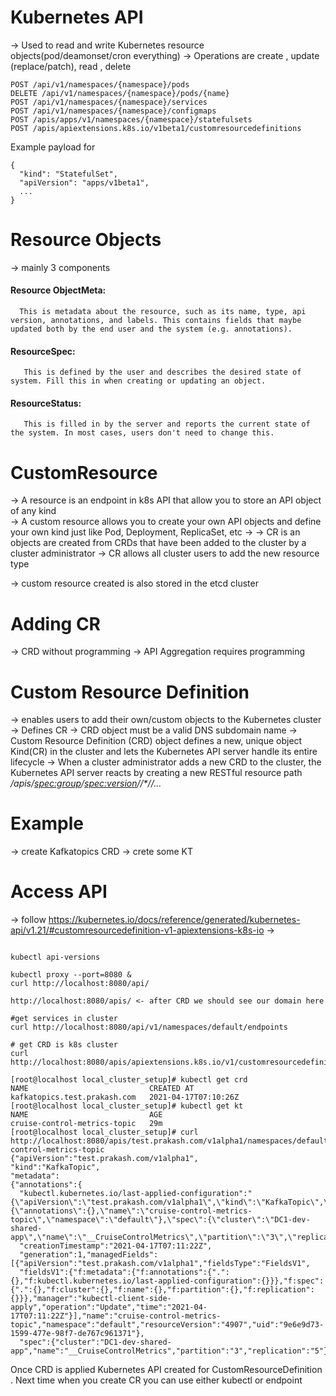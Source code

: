 # Kubernetes API 
-> Used to read and write Kubernetes resource objects(pod/deamonset/cron everything)
-> Operations are create , update (replace/patch), read , delete 
```shell
POST /api/v1/namespaces/{namespace}/pods
DELETE /api/v1/namespaces/{namespace}/pods/{name}
POST /api/v1/namespaces/{namespace}/services
POST /api/v1/namespaces/{namespace}/configmaps
POST /apis/apps/v1/namespaces/{namespace}/statefulsets
POST /apis/apiextensions.k8s.io/v1beta1/customresourcedefinitions

```
  Example payload for 
```shell
{
  "kind": "StatefulSet",
  "apiVersion": "apps/v1beta1",
  ...
}
```

# Resource Objects 
-> mainly 3 components
#### Resource ObjectMeta: 
      This is metadata about the resource, such as its name, type, api version, annotations, and labels. This contains fields that maybe updated both by the end user and the system (e.g. annotations).
#### ResourceSpec:
       This is defined by the user and describes the desired state of system. Fill this in when creating or updating an object.
#### ResourceStatus:
       This is filled in by the server and reports the current state of the system. In most cases, users don't need to change this.

# CustomResource
-> A resource is an endpoint in k8s API that allow you to store an API object of any kind  
-> A custom resource allows you to create your own API objects and define your own kind just like Pod, Deployment, ReplicaSet, etc
-> 
-> CR is an objects are created from CRDs that have been added to the cluster by a cluster administrator
-> CR allows all cluster users to add the new resource type

-> custom resource created is also stored in the etcd cluster

# Adding CR 
-> CRD without programming 
-> API Aggregation requires programming

# Custom Resource Definition 
-> enables users to add their own/custom objects to the Kubernetes cluster
-> Defines CR
->  CRD object must be a valid DNS subdomain name
-> Custom Resource Definition (CRD) object defines a new, unique object Kind(CR)
   in the cluster and lets the Kubernetes API server handle its entire lifecycle
-> When a cluster administrator adds a new CRD to the cluster, 
   the Kubernetes API server reacts by creating a new RESTful resource path
    _/apis/<spec:group>/<spec:version>/<scope>/*/<names-plural>/..._

# Example 
-> create Kafkatopics CRD 
-> crete some KT 

# Access API

-> follow https://kubernetes.io/docs/reference/generated/kubernetes-api/v1.21/#customresourcedefinition-v1-apiextensions-k8s-io
-> 
```shell

kubectl api-versions 

kubectl proxy --port=8080 &
curl http://localhost:8080/api/

http://localhost:8080/apis/ <- after CRD we should see our domain here

#get services in cluster 
curl http://localhost:8080/api/v1/namespaces/default/endpoints

# get CRD is k8s cluster 
curl http://localhost:8080/apis/apiextensions.k8s.io/v1/customresourcedefinitions

```

```shell
[root@localhost local_cluster_setup]# kubectl get crd
NAME                           CREATED AT
kafkatopics.test.prakash.com   2021-04-17T07:10:26Z
[root@localhost local_cluster_setup]# kubectl get kt
NAME                           AGE
cruise-control-metrics-topic   29m
[root@localhost local_cluster_setup]# curl http://localhost:8080/apis/test.prakash.com/v1alpha1/namespaces/default/kafkatopics/cruise-control-metrics-topic
{"apiVersion":"test.prakash.com/v1alpha1",
"kind":"KafkaTopic",
"metadata":
{"annotations":{
  "kubectl.kubernetes.io/last-applied-configuration":"{\"apiVersion\":\"test.prakash.com/v1alpha1\",\"kind\":\"KafkaTopic\",\"metadata\":{\"annotations\":{},\"name\":\"cruise-control-metrics-topic\",\"namespace\":\"default\"},\"spec\":{\"cluster\":\"DC1-dev-shared-app\",\"name\":\"__CruiseControlMetrics\",\"partition\":\"3\",\"replication\":\"5\"}}\n"},
  "creationTimestamp":"2021-04-17T07:11:22Z",
  "generation":1,"managedFields":[{"apiVersion":"test.prakash.com/v1alpha1","fieldsType":"FieldsV1",
  "fieldsV1":{"f:metadata":{"f:annotations":{".":{},"f:kubectl.kubernetes.io/last-applied-configuration":{}}},"f:spec":{".":{},"f:cluster":{},"f:name":{},"f:partition":{},"f:replication":{}}},"manager":"kubectl-client-side-apply","operation":"Update","time":"2021-04-17T07:11:22Z"}],"name":"cruise-control-metrics-topic","namespace":"default","resourceVersion":"4907","uid":"9e6e9d73-1599-477e-98f7-de767c961371"},
  "spec":{"cluster":"DC1-dev-shared-app","name":"__CruiseControlMetrics","partition":"3","replication":"5"}}
```

Once CRD is applied Kubernetes API created for CustomResourceDefinition .
Next time when you create CR you can use either kubectl or endpoint 
